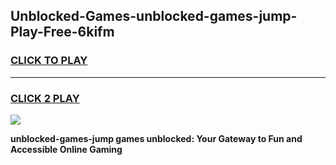 
## Unblocked-Games-unblocked-games-jump-Play-Free-6kifm
<h3>
<a href="https://premium76.site?title=unblocked-games-jump&ref=15A">CLICK TO PLAY</a></h3>
<hr>

<h3>
<a href="https://premium76.site?title=unblocked-games-jump&ref=15A">CLICK 2 PLAY</a>
  
</h3>

<a href="https://premium76.site?title=unblocked-games-jump&ref=15A"><img src="https://clearcache.store/games.png"></a>


**unblocked-games-jump games unblocked: Your Gateway to Fun and Accessible Online Gaming**
